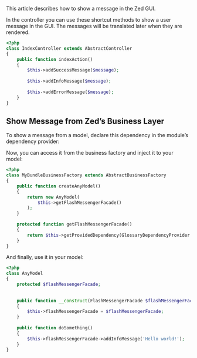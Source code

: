 This article describes how to show a message in the Zed GUI.

In the controller you can use these shortcut methods to show a user message in the GUI. The messages will be translated later when they are rendered.


```php
<?php
class IndexController extends AbstractController
{
    public function indexAction()
    {
        $this->addSuccessMessage($message);
 
        $this->addInfoMessage($message);
 
        $this->addErrorMessage($message);
    }
}
```

## Show Message from Zed’s Business Layer
To show a message from a model, declare this dependency in the module’s dependency provider:

Now, you can access it from the business factory and inject it to your model:

```php
<?php
class MyBundleBusinessFactory extends AbstractBusinessFactory
{
    public function createAnyModel()
    {
        return new AnyModel(
            $this->getFlashMessengerFacade()
        );
    }
 
    protected function getFlashMessengerFacade()
    {
        return $this->getProvidedDependency(GlossaryDependencyProvider::FACADE_FLASH_MESSENGER);
    }
}
```

And finally, use it in your model:

```php
<?php
class AnyModel
{
    protected $flashMessengerFacade;
 
 
    public function __construct(FlashMessengerFacade $flashMessengerFacade)
    {
        $this->flashMessengerFacade = $flashMessengerFacade;
    }
 
    public function doSomething()
    {
        $this->flashMessengerFacade->addInfoMessage('Hello world!');
    }
}
```